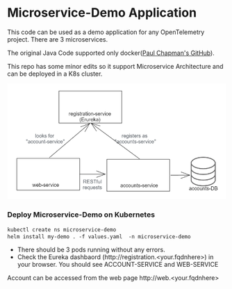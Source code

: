 # Microservice-Demo Application

This code can be used as a demo application for any OpenTelemetry project. There are 3 microservices.

The original Java Code supported only docker([Paul Chapman's GitHub](https://github.com/paulc4/microservices-demo)).  


This repo has some minor edits so it support Microservice Architecture and can be deployed in a K8s cluster. 

![Alt text](https://github.com/moonorb/microservice-demo/blob/main/images/microservice-demo.PNG)

### Deploy Microservice-Demo on Kubernetes

```
kubectl create ns microservice-demo
helm install my-demo . -f values.yaml  -n microservice-demo
```
- There should be 3 pods running without any errors. 
- Check the Eureka dashbaord (http://registration.<your.fqdnhere>) in your browser. You should see ACCOUNT-SERVICE and WEB-SERVICE 

Account can be accessed from the web page
http://web.<your.fqdnhere>





